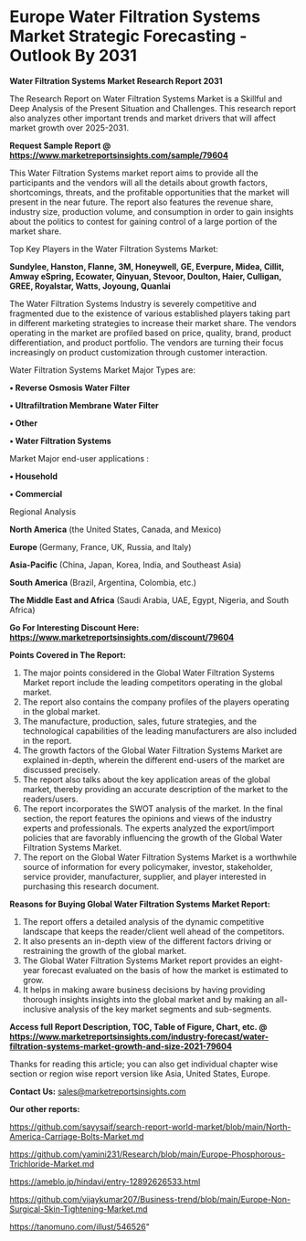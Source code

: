 # Europe Water Filtration Systems Market Strategic Forecasting - Outlook By 2031

<strong>Water Filtration Systems Market Research Report 2031</strong>

The Research Report on Water Filtration Systems Market is a Skillful and Deep Analysis of the Present Situation and Challenges. This research report also analyzes other important trends and market drivers that will affect market growth over 2025-2031.

<strong>Request Sample Report @ <a href=https://www.marketreportsinsights.com/sample/79604>https://www.marketreportsinsights.com/sample/79604</a></strong>

This Water Filtration Systems market report aims to provide all the participants and the vendors will all the details about growth factors, shortcomings, threats, and the profitable opportunities that the market will present in the near future. The report also features the revenue share, industry size, production volume, and consumption in order to gain insights about the politics to contest for gaining control of a large portion of the market share.

Top Key Players in the Water Filtration Systems Market:

<strong>Sundylee, Hanston, Flanne, 3M, Honeywell, GE, Everpure, Midea, Cillit, Amway eSpring, Ecowater, Qinyuan, Stevoor, Doulton, Haier, Culligan, GREE, Royalstar, Watts, Joyoung, Quanlai</strong>

The Water Filtration Systems Industry is severely competitive and fragmented due to the existence of various established players taking part in different marketing strategies to increase their market share. The vendors operating in the market are profiled based on price, quality, brand, product differentiation, and product portfolio. The vendors are turning their focus increasingly on product customization through customer interaction.

Water Filtration Systems Market Major Types are:

<strong>• Reverse Osmosis Water Filter

• Ultrafiltration Membrane Water Filter

• Other

• Water Filtration Systems</strong>

Market Major end-user applications :

<strong>• Household

• Commercial</strong>

Regional Analysis

</u><strong><b>North America</b></strong> (the United States, Canada, and Mexico)

<strong><b>Europe </b></strong>(Germany, France, UK, Russia, and Italy)

<strong><b>Asia-Pacific</b></strong> (China, Japan, Korea, India, and Southeast Asia)

<strong><b>South America</b></strong> (Brazil, Argentina, Colombia, etc.)

<strong><b>The Middle East and Africa</b></strong> (Saudi Arabia, UAE, Egypt, Nigeria, and South Africa)

<strong>Go For Interesting Discount Here: <a href=https://www.marketreportsinsights.com/discount/79604>https://www.marketreportsinsights.com/discount/79604</a></strong>

<strong>Points Covered in The Report:</strong>
<ol>
  <li>The major points considered in the Global Water Filtration Systems Market report include the leading competitors operating in the global market.</li>
  <li>The report also contains the company profiles of the players operating in the global market.</li>
  <li>The manufacture, production, sales, future strategies, and the technological capabilities of the leading manufacturers are also included in the report.</li>
  <li>The growth factors of the Global Water Filtration Systems Market are explained in-depth, wherein the different end-users of the market are discussed precisely.</li>
  <li>The report also talks about the key application areas of the global market, thereby providing an accurate description of the market to the readers/users.</li>
  <li>The report incorporates the SWOT analysis of the market. In the final section, the report features the opinions and views of the industry experts and professionals. The experts analyzed the export/import policies that are favorably influencing the growth of the Global Water Filtration Systems Market.</li>
  <li>The report on the Global Water Filtration Systems Market is a worthwhile source of information for every policymaker, investor, stakeholder, service provider, manufacturer, supplier, and player interested in purchasing this research document.</li>
</ol>
<strong>Reasons for Buying Global Water Filtration Systems Market Report:</strong>

<ol>
  <li>The report offers a detailed analysis of the dynamic competitive landscape that keeps the reader/client well ahead of the competitors.</li>
  <li>It also presents an in-depth view of the different factors driving or restraining the growth of the global market.</li>
  <li>The Global Water Filtration Systems Market report provides an eight-year forecast evaluated on the basis of how the market is estimated to grow.</li>
  <li>It helps in making aware business decisions by having providing thorough insights insights into the global market and by making an all-inclusive analysis of the key market segments and sub-segments.</li>
</ol>
<strong>Access full Report Description, TOC, Table of Figure, Chart, etc. @ <a href=https://www.marketreportsinsights.com/industry-forecast/water-filtration-systems-market-growth-and-size-2021-79604>https://www.marketreportsinsights.com/industry-forecast/water-filtration-systems-market-growth-and-size-2021-79604</a></strong>


Thanks for reading this article; you can also get individual chapter wise section or region wise report version like Asia, United States, Europe.

<strong>Contact Us:</strong>
sales@marketreportsinsights.com

<strong>Our other reports:</strong>

<a href=https://github.com/sayysaif/search-report-world-market/blob/main/North-America-Carriage-Bolts-Market.md>https://github.com/sayysaif/search-report-world-market/blob/main/North-America-Carriage-Bolts-Market.md</a>

<a href=https://github.com/yamini231/Research/blob/main/Europe-Phosphorous-Trichloride-Market.md>https://github.com/yamini231/Research/blob/main/Europe-Phosphorous-Trichloride-Market.md</a>

<a href=https://ameblo.jp/hindavi/entry-12892626533.html>https://ameblo.jp/hindavi/entry-12892626533.html</a>

<a href=https://github.com/vijaykumar207/Business-trend/blob/main/Europe-Non-Surgical-Skin-Tightening-Market.md>https://github.com/vijaykumar207/Business-trend/blob/main/Europe-Non-Surgical-Skin-Tightening-Market.md</a>

<a href=https://tanomuno.com/illust/546526>https://tanomuno.com/illust/546526</a>"
